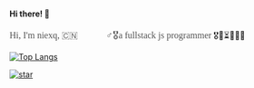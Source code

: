 #### Hi there! 👋

<font color=#555 size=3 face="幼圆">Hi, I'm niexq, 🇨🇳🌱🏀⛹🏻‍♂🎖a fullstack js programmer</font> 🎖🛵⏳🌱🇨🇳 

[![Top Langs](https://github-readme-stats.vercel.app/api/top-langs/?username=niexq&layout=compact&theme=tokyonight&hide=html,ejs,less,vue)](https://github.com/niexq)

[![star](https://github-readme-stats.vercel.app/api?username=niexq&show_icons=true&theme=tokyonight&line_height=33&hide=issues&layout=compact)](https://github.com/niexq)
